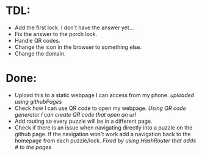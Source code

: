 # TDL:
- Add the first lock. I don't have the answer yet...
- Fix the answer to the porch lock.
- Handle QR codes.
- Change the icon in the browser to something else.
- Change the domain. 

# Done:
- Upload this to a static webpage I can access from my phone. _uploaded using githubPages_
- Check how I can use QR code to open my webpage. _Using QR code generator I can create QR code that open an url_
- Add routing so every puzzle will be in a different page.
- Check if there is an issue when navigating directly into a puzzle on the github page. If the navigation won't work
add a navigation back to the homepage from each puzzle/lock. _Fixed by using HashRouter that adds # to the pages_